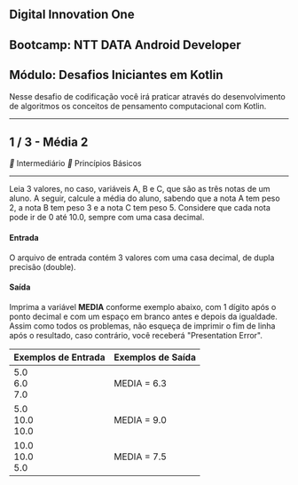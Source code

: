 ## Digital Innovation One

## Bootcamp: NTT DATA Android Developer

## Módulo: Desafios Iniciantes em Kotlin

Nesse desafio de codificação você irá praticar através do desenvolvimento de algoritmos os conceitos de pensamento computacional com Kotlin.

------

## 1 / 3 - Média 2

** Intermediário     ** Princípios Básicos

------

Leia 3 valores, no caso, variáveis A, B e C, que são as três notas de um aluno. A seguir, calcule a média do aluno, sabendo que a nota A tem peso 2, a nota B tem peso 3 e a nota C tem peso 5. Considere que cada nota pode ir de 0 até 10.0, sempre com uma casa decimal.

#### Entrada

O arquivo de entrada contém 3 valores com uma casa decimal, de dupla precisão (double).

#### Saída

Imprima a variável **MEDIA** conforme exemplo abaixo, com 1 dígito após o ponto decimal e com um espaço em branco antes e depois da igualdade. Assim como todos os problemas, não esqueça de imprimir o fim de linha após o resultado, caso contrário, você receberá "Presentation Error".

 

| Exemplos de Entrada       | Exemplos de Saída |
| ------------------------- | ----------------- |
| 5.0 <br />6.0 <br />7.0   | MEDIA = 6.3       |
| 5.0 <br />10.0 <br />10.0 | MEDIA = 9.0       |
| 10.0 <br />10.0 <br />5.0 | MEDIA = 7.5       |
